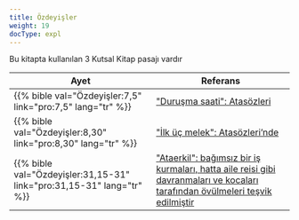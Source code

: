 ```yaml
---
title: Özdeyişler
weight: 19
docType: expl
---
```


Bu kitapta kullanılan 3 Kutsal Kitap pasajı vardır

| Ayet | Referans |
|-------|-----------|
| {{% bible val="Özdeyişler:7,5" link="pro:7,5" lang="tr" %}} | ["Duruşma saati": Atasözleri](../exampleSite/content/expl/../expl/content/letters/the-letter-to-the-church-in-philadelphia#ea48) |
| {{% bible val="Özdeyişler:8,30" link="pro:8,30" lang="tr" %}} | ["İlk üç melek": Atasözleri’nde](../exampleSite/content/expl/../expl/content/harvest/gods-army-and-the-seven-angels#040b) |
| {{% bible val="Özdeyişler:31,15-31" link="pro:31,15-31" lang="tr" %}} | ["Ataerkil": bağımsız bir iş kurmaları, hatta aile reisi gibi davranmaları ve kocaları tarafından övülmeleri teşvik edilmiştir](../exampleSite/content/expl/../expl/background/israel/the-role-of-family-in-the-bible#3a5d) |
